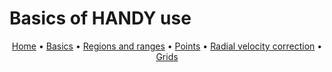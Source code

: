 # Basics of HANDY use

<p align="center">
  <a href="index.md">Home</a> •
  <a href="basics.md">Basics</a> •
  <a href="regions.md">Regions and ranges</a> •
  <a href="points.md">Points</a> •
  <a href="radialVelocity.md">Radial velocity correction</a> •
  <a href="grids.md">Grids</a>
</p>
